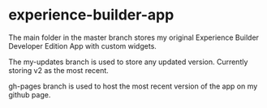 # experience-builder-app

The main folder in the master branch stores my original Experience Builder Developer Edition App with custom widgets.

The my-updates branch is used to store any updated version. Currently storing v2 as the most recent.

gh-pages branch is used to host the most recent version of the app on my github page.
